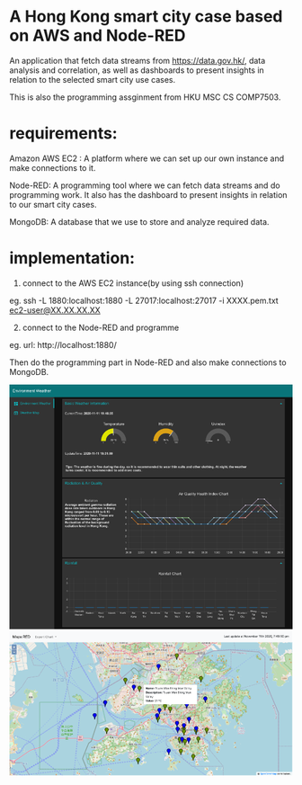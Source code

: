 # A Hong Kong smart city case based on AWS and Node-RED
An application that fetch data streams from https://data.gov.hk/, data analysis and correlation, as well as dashboards to present insights in relation to the selected smart city use cases.

This is also the programming assginment from HKU MSC CS COMP7503.

# requirements:  

Amazon AWS EC2 : 
A platform where we can set up our own instance and make connections to it.         

Node-RED: 
A programming tool where we can fetch data streams and do programming work. It also has the dashboard to present insights in relation to our smart city cases.           

MongoDB: 
A database that we use to store and analyze required data.            


# implementation:

1. connect to the AWS EC2 instance(by using ssh connection)            

eg. ssh -L 1880:localhost:1880 -L 27017:localhost:27017 -i XXXX.pem.txt ec2-user@XX.XX.XX.XX

2. connect to the Node-RED and programme

eg. url:   http://localhost:1880/

Then do the programming part in Node-RED and also make connections to MongoDB.


![](https://github.com/Taossi/A-Hong-Kong-smart-city-case-based-on-AWS-and-Node-RED/blob/main/1.png)
![](https://github.com/Taossi/A-Hong-Kong-smart-city-case-based-on-AWS-and-Node-RED/blob/main/2.png)
